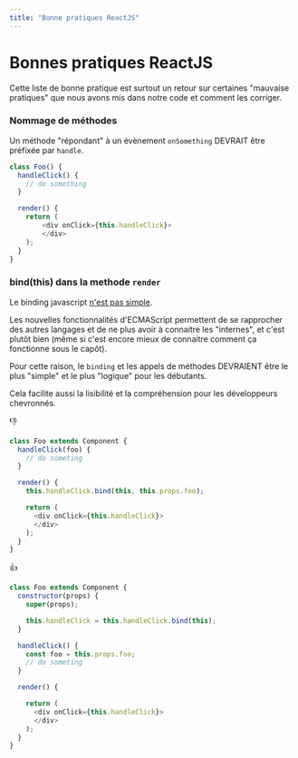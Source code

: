 ```yaml
---
title: "Bonne pratiques ReactJS"
---
```


Bonnes pratiques ReactJS
==============

Cette liste de bonne pratique est surtout un retour sur certaines "mauvaise pratiques" que nous avons mis dans notre code et comment les corriger.

### Nommage de méthodes
Un méthode "répondant" à un évènement `onSomething` DEVRAIT être préfixée par `handle`.

```js
class Foo() {
  handleClick() {
    // do something
  }

  render() {
    return (
        <div onClick={this.handleClick}>
        </div>
    );
  }
}
```

### bind(this) dans la methode `render`

Le binding javascript [n'est pas simple](http://yehudakatz.com/2011/08/11/understanding-javascript-function-invocation-and-this/).

Les nouvelles fonctionnalités d'ECMAScript permettent de se rapprocher des autres langages et de ne plus avoir à connaitre les "internes", et c'est plutôt bien (même si c'est encore mieux de connaitre comment ça fonctionne sous le capôt).

Pour cette raison, le `binding` et les appels de méthodes DEVRAIENT être le plus "simple" et le plus "logique" pour les débutants.

Cela facilite aussi la lisibilité et la compréhension pour les développeurs chevronnés.

👎
```js
class Foo extends Component {
  handleClick(foo) {
    // do someting
  }

  render() {
    this.handleClick.bind(this, this.props.foo);

    return (
      <div onClick={this.handleClick}>
      </div>
    );
  }
}
```


👍
```js
class Foo extends Component {
  constructor(props) {
    super(props);

    this.handleClick = this.handleClick.bind(this);
  } 

  handleClick() {
    const foo = this.props.foo;
    // do someting
  }

  render() {

    return (
      <div onClick={this.handleClick}>
      </div>
    );
  }
}
```


